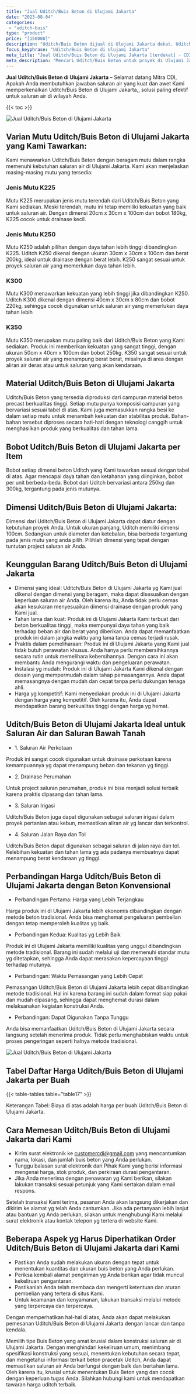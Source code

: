 ```yaml
---
title: "Jual Uditch/Buis Beton di Ulujami Jakarta"
date: "2023-08-04"
categories:
 - "uditch-buis"
type: "product"
price: "[150000]"
description: "Uditch/Buis Beton dijual di Ulujami Jakarta dekat. Uditch/Buis Beton ini umumnya digunakan dalam proyek konstruksi sebagai saluran drainase yang efisien dan berkualitas tinggi. Kontak kami untuk mendapatkan lebih lanjut."
focus_keyphrase: "Uditch/Buis Beton di Ulujami Jakarta"
meta_title: "Jual Uditch/Buis Beton di Ulujami Jakarta [terdekat] - CDI"
meta_description: "Mencari Uditch/Buis Beton untuk proyek di Ulujami Jakarta? Kami memiliki Uditch/Buis Beton yang berkualitas untuk konstruksi saluran pembuangan. Dapatkan penawaran terbaik sekarang."
---
```


**Jual Uditch/Buis Beton di Ulujami Jakarta** – Selamat datang Mitra CDI, Apakah Anda membutuhkan jawaban saluran air yang kuat dan awet Kami memperkenalkan Uditch/Buis Beton di Ulujami Jakarta,, solusi paling efektif untuk saluran air di wilayah Anda.

{{< toc >}}

![Jual Uditch/Buis Beton di Ulujami Jakarta](/images/uditch-buis/uditch-beton-07.jpg)

## Varian Mutu Uditch/Buis Beton di Ulujami Jakarta yang Kami Tawarkan:

Kami menawarkan Uditch/Buis Beton dengan beragam mutu dalam rangka memenuhi kebutuhan saluran air di Ulujami Jakarta. Kami akan menjelaskan masing-masing mutu yang tersedia:

### Jenis Mutu K225

Mutu K225 merupakan jenis mutu terendah dari Uditch/Buis Beton yang Kami sediakan. Meski terendah, mutu ini tetap memiliki kekuatan yang baik untuk saluran air. Dengan dimensi 20cm x 30cm x 100cm dan bobot 180kg, K225 cocok untuk drainase kecil.

### Jenis Mutu K250

Mutu K250 adalah pilihan dengan daya tahan lebih tinggi dibandingkan K225. Uditch K250 dikenal dengan ukuran 30cm x 30cm x 100cm dan berat 200kg, ideal untuk drainase dengan berat lebih. K250 sangat sesuai untuk proyek saluran air yang memerlukan daya tahan lebih.

### K300

Mutu K300 menawarkan kekuatan yang lebih tinggi jika dibandingkan K250. Uditch K300 dikenal dengan dimensi 40cm x 30cm x 80cm dan bobot 220kg, sehingga cocok digunakan untuk saluran air yang memerlukan daya tahan lebih

### K350

Mutu K350 merupakan mutu paling baik dari Uditch/Buis Beton yang Kami sediakan. Produk ini memberikan kekuatan yang sangat tinggi, dengan ukuran 50cm x 40cm x 100cm dan bobot 250kg. K350 sangat sesuai untuk proyek saluran air yang menampung berat berat, misalnya di area dengan aliran air deras atau untuk saluran yang akan kendaraan.

## Material Uditch/Buis Beton di Ulujami Jakarta

Uditch/Buis Beton yang tersedia diproduksi dari campuran material beton precast berkualitas tinggi. Setiap mutu punya komposisi campuran yang bervariasi sesuai tabel di atas. Kami juga memasukkan rangka besi ke dalam setiap mutu untuk menambah kekuatan dan stabilitas produk. Bahan-bahan tersebut diproses secara hati-hati dengan teknologi canggih untuk menghasilkan produk yang berkualitas dan tahan lama.

## Bobot Uditch/Buis Beton di Ulujami Jakarta per Item

Bobot setiap dimensi beton Uditch yang Kami tawarkan sesuai dengan tabel di atas. Agar mencapai daya tahan dan ketahanan yang diinginkan, bobot per unit berbeda-beda. Bobot dari Uditch bervariasi antara 250kg dan 300kg, tergantung pada jenis mutunya.

## Dimensi Uditch/Buis Beton di Ulujami Jakarta:

Dimensi dari Uditch/Buis Beton di Ulujami Jakarta dapat diatur dengan kebutuhan proyek Anda. Untuk ukuran panjang, Uditch memiliki dimensi 100cm. Sedangkan untuk diameter dan ketebalan, bisa berbeda tergantung pada jenis mutu yang anda pilih. Pilihlah dimensi yang tepat dengan tuntutan project saluran air Anda.

## Keunggulan Barang Uditch/Buis Beton di Ulujami Jakarta

*   Dimensi yang ideal: Uditch/Buis Beton di Ulujami Jakarta yg Kami jual dikenal dengan dimensi yang beragam, maka dapat disesuaikan dengan keperluan saluran air Anda. Oleh karena itu, Anda tidak perlu cemas akan kesukaran menyesuaikan dimensi drainase dengan produk yang Kami jual.
*   Tahan lama dan kuat: Produk ini di Ulujami Jakarta Kami terbuat dari beton berkualitas tinggi, maka mempunyai daya tahan yang baik terhadap beban air dan berat yang diberikan. Anda dapat memanfaatkan produk ini dalam jangka waktu yang lama tanpa cemas terjadi rusak.
*   Praktis dalam pemeliharaan: Produk ini di Ulujami Jakarta yang Kami jual tidak butuh perawatan khusus. Anda hanya perlu membersihkannya secara rutin untuk memelihara kebersihannya. Dengan cara ini akan membantu Anda mengurangi waktu dan pengeluaran perawatan.
*   Instalasi yg mudah: Produk ini di Ulujami Jakarta Kami dikenal dengan desain yang mempermudah dalam tahap pemasangannya. Anda dapat memasangnya dengan mudah dan cepat tanpa perlu dukungan tenaga ahli.
*   Harga yg kompetitif: Kami menyediakan produk ini di Ulujami Jakarta dengan harga yang kompetitif. Oleh karena itu, Anda dapat mendapatkan barang berkualitas tinggi dengan harga yg hemat.

## Uditch/Buis Beton di Ulujami Jakarta Ideal untuk Saluran Air dan Saluran Bawah Tanah

*   1\. Saluran Air Perkotaan

Produk ini sangat cocok digunakan untuk drainase perkotaan karena kemampuannya yg dapat menampung beban dan tekanan yg tinggi.
*   2\. Drainase Perumahan

Untuk project saluran perumahan, produk ini bisa menjadi solusi terbaik karena praktis dipasang dan tahan lama.
*   3\. Saluran Irigasi

Uditch/Buis Beton juga dapat digunakan sebagai saluran irigasi dalam proyek pertanian atau kebun, memastikan aliran air yg lancar dan terkontrol.
*   4\. Saluran Jalan Raya dan Tol

Uditch/Buis Beton dapat digunakan sebagai saluran di jalan raya dan tol. Kelebihan kekuatan dan tahan lama yg ada padanya membuatnya dapat menampung berat kendaraan yg tinggi.

## Perbandingan Harga Uditch/Buis Beton di Ulujami Jakarta dengan Beton Konvensional

*   Perbandingan Pertama: Harga yang Lebih Terjangkau

Harga produk ini di Ulujami Jakarta lebih ekonomis dibandingkan dengan metode beton tradisional. Anda bisa menghemat pengeluaran pembelian dengan tetap memperoleh kualitas yg baik.
*   Perbandingan Kedua: Kualitas yg Lebih Baik

Produk ini di Ulujami Jakarta memiliki kualitas yang unggul dibandingkan metode tradisional. Barang ini sudah melalui uji dan memenuhi standar mutu yg ditetapkan, sehingga Anda dapat merasakan kepercayaan tinggi terhadap mutunya.
*   Perbandingan: Waktu Pemasangan yang Lebih Cepat

Pemasangan Uditch/Buis Beton di Ulujami Jakarta lebih cepat dibandingkan metode tradisional. Hal ini karena barang ini sudah dalam format siap pakai dan mudah dipasang, sehingga dapat menghemat durasi dalam melaksanakan kegiatan konstruksi Anda.
*   Perbandingan: Dapat Digunakan Tanpa Tunggu

Anda bisa memanfaatkan Uditch/Buis Beton di Ulujami Jakarta secara langsung setelah menerima produk. Tidak perlu menghabiskan waktu untuk proses pengeringan seperti halnya metode tradisional.

![Jual Uditch/Buis Beton di Ulujami Jakarta](/images/uditch-buis/buis-beton-07.jpg)

## Tabel Daftar Harga Uditch/Buis Beton di Ulujami Jakarta per Buah

{{< table-tables table="table17" >}}

Keterangan Tabel: Biaya di atas adalah harga per buah Uditch/Buis Beton di Ulujami Jakarta.

## Cara Memesan Uditch/Buis Beton di Ulujami Jakarta dari Kami

*   Kirim surat elektronik ke customercdi@gmail.com yang mencantumkan nama, lokasi, dan jumlah buis beton yang Anda perlukan.
*   Tunggu balasan surat elektronik dari Pihak Kami yang berisi informasi mengenai harga, stok produk, dan perkiraan durasi pengantaran.
*   Jika Anda menerima dengan penawaran yg Kami berikan, silakan lakukan transaksi sesuai petunjuk yang Kami sertakan dalam email respons.

Setelah transaksi Kami terima, pesanan Anda akan langsung dikerjakan dan dikirim ke alamat yg telah Anda cantumkan. Jika ada pertanyaan lebih lanjut atau bantuan yg Anda perlukan, silakan untuk menghubungi Kami melalui surat elektronik atau kontak telepon yg tertera di website Kami.

## Beberapa Aspek yg Harus Diperhatikan Order Uditch/Buis Beton di Ulujami Jakarta dari Kami

*   Pastikan Anda sudah melakukan ukuran dengan tepat untuk menentukan kuantitas dan ukuran buis beton yang Anda perlukan.
*   Periksa kembali alamat pengiriman yg Anda berikan agar tidak muncul kekeliruan pengantaran.
*   Pastikanlah Anda telah membaca dan mengerti ketentuan dan aturan pembelian yang tertera di situs Kami.
*   Untuk keamanan dan kenyamanan, lakukan transaksi melalui metode yang terpercaya dan terpercaya.

Dengan memperhatikan hal-hal di atas, Anda akan dapat melakukan pemesanan Uditch/Buis Beton di Ulujami Jakarta dengan lancar dan tanpa kendala.

Memilih tipe Buis Beton yang amat krusial dalam konstruksi saluran air di Ulujami Jakarta. Dengan menghindari kekeliruan umum, menimbang spesifikasi konstruksi yang sesuai, menentukan kebutuhan secara tepat, dan mengetahui informasi terkait beton pracetak Uditch, Anda dapat memastikan saluran air Anda berfungsi dengan baik dan bertahan lama. Oleh karena itu, krusial untuk menentukan Buis Beton yang dan cocok dengan keperluan tugas Anda. Silahkan hubungi kami untuk mendapatkan tawaran harga uditch terbaik.